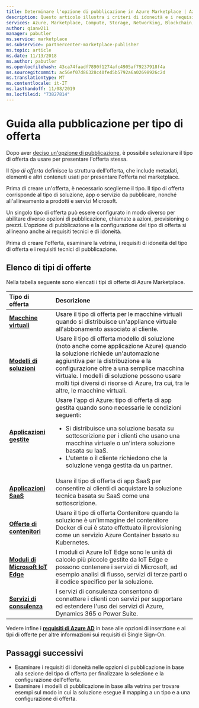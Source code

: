 ```yaml
---
title: Determinare l'opzione di pubblicazione in Azure Marketplace | Azure Marketplace
description: Questo articolo illustra i criteri di idoneità e i requisiti di pubblicazione per i partner che vogliono comprendere come pubblicare le app in Microsoft Azure Marketplace.
services: Azure, Marketplace, Compute, Storage, Networking, Blockchain, Security
author: qianw211
manager: pabutler
ms.service: marketplace
ms.subservice: partnercenter-marketplace-publisher
ms.topic: article
ms.date: 11/13/2018
ms.author: pabutler
ms.openlocfilehash: 43ca74faadf7890f1274afc4905af79237918f4a
ms.sourcegitcommit: ac56ef07d86328c40fed5b5792a6a02698926c2d
ms.translationtype: MT
ms.contentlocale: it-IT
ms.lasthandoff: 11/08/2019
ms.locfileid: "73827814"
---
```

# <a name="publishing-guide-by-offer-type"></a>Guida alla pubblicazione per tipo di offerta

Dopo aver [deciso un'opzione di pubblicazione](https://docs.microsoft.com/azure/marketplace/determine-your-listing-type), è possibile selezionare il tipo di offerta da usare per presentare l'offerta stessa. 

 Il *tipo di offerta* definisce la struttura dell'offerta, che include metadati, elementi e altri contenuti usati per presentare l'offerta nel marketplace.

Prima di creare un'offerta, è necessario sceglierne il tipo. Il tipo di offerta corrisponde al tipo di soluzione, app o servizio da pubblicare, nonché all'allineamento a prodotti e servizi Microsoft. 

Un singolo tipo di offerta può essere configurato in modo diverso per abilitare diverse opzioni di pubblicazione, chiamate a azioni, provisioning o prezzi. L'opzione di pubblicazione e la configurazione del tipo di offerta si allineano anche ai requisiti tecnici e di idoneità. 

Prima di creare l'offerta, esaminare la vetrina, i requisiti di idoneità del tipo di offerta e i requisiti tecnici di pubblicazione.

## <a name="list-of-offer-types"></a>Elenco di tipi di offerte

Nella tabella seguente sono elencati i tipi di offerte di Azure Marketplace.

| **Tipo di offerta**    | **Descrizione**  |
| :------------------- | :-------------------|
| [**Macchine virtuali**](https://docs.microsoft.com/azure/marketplace/marketplace-virtual-machines) | Usare il tipo di offerta per le macchine virtuali quando si distribuisce un'appliance virtuale all'abbonamento associato al cliente. |
| [**Modelli di soluzioni**](https://docs.microsoft.com/azure/marketplace/marketplace-solution-templates) | Usare il tipo di offerta modello di soluzione (noto anche come applicazione Azure) quando la soluzione richiede un'automazione aggiuntiva per la distribuzione e la configurazione oltre a una semplice macchina virtuale. I modelli di soluzione possono usare molti tipi diversi di risorse di Azure, tra cui, tra le altre, le macchine virtuali.  |
| [**Applicazioni gestite**](https://docs.microsoft.com/azure/marketplace/marketplace-managed-apps) | Usare l'app di Azure: tipo di offerta di app gestita quando sono necessarie le condizioni seguenti: <br> <ul> <li> Si distribuisce una soluzione basata su sottoscrizione per i clienti che usano una macchina virtuale o un'intera soluzione basata su IaaS. </li> <li>L'utente o il cliente richiedono che la soluzione venga gestita da un partner. </li> <ul> |
| [**Applicazioni SaaS**](https://docs.microsoft.com/azure/marketplace/marketplace-saas-applications-technical-publishing-guide) | Usare il tipo di offerta di app SaaS per consentire ai clienti di acquistare la soluzione tecnica basata su SaaS come una sottoscrizione. |
| [**Offerte di contenitori**](https://docs.microsoft.com/azure/marketplace/marketplace-containers) | Usare il tipo di offerta Contenitore quando la soluzione è un'immagine del contenitore Docker di cui è stato effettuato il provisioning come un servizio Azure Container basato su Kubernetes. |
| [**Moduli di Microsoft IoT Edge**](https://docs.microsoft.com/azure/marketplace/iot-edge-module) | I moduli di Azure IoT Edge sono le unità di calcolo più piccole gestite da IoT Edge e possono contenere i servizi di Microsoft, ad esempio analisi di flusso, servizi di terze parti o il codice specifico per la soluzione. |
| [**Servizi di consulenza**](https://docs.microsoft.com/azure/marketplace/consulting-services) | I servizi di consulenza consentono di connettere i clienti con servizi per supportare ed estendere l'uso dei servizi di Azure, Dynamics 365 o Power Suite.|


Vedere infine i [**requisiti di Azure AD**](https://docs.microsoft.com/azure/marketplace/enable-appsource-marketplace-using-azure-ad) in base alle opzioni di inserzione e ai tipi di offerte per altre informazioni sui requisiti di Single Sign-On.

## <a name="next-steps"></a>Passaggi successivi

*   Esaminare i requisiti di idoneità nelle opzioni di pubblicazione in base alla sezione del tipo di offerta per finalizzare la selezione e la configurazione dell'offerta.
*   Esaminare i modelli di pubblicazione in base alla vetrina per trovare esempi sul modo in cui la soluzione esegue il mapping a un tipo e a una configurazione di offerta.

